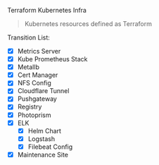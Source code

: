 Terraform Kubernetes Infra

> Kubernetes resources defined as Terraform

Transition List:
- [x] Metrics Server
- [x] Kube Prometheus Stack
- [x] Metallb
- [x] Cert Manager
- [x] NFS Config
- [x] Cloudflare Tunnel
- [x] Pushgateway
- [x] Registry
- [x] Photoprism
- [x] ELK
  - [x] Helm Chart
  - [x] Logstash
  - [x] Filebeat Config
- [x] Maintenance Site
